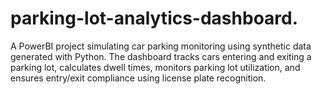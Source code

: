 # parking-lot-analytics-dashboard.
A PowerBI project simulating car parking monitoring using synthetic data generated with Python. The dashboard tracks cars entering and exiting a parking lot, calculates dwell times, monitors parking lot utilization, and ensures entry/exit compliance using license plate recognition.
